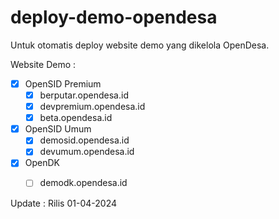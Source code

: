 # deploy-demo-opendesa
Untuk otomatis deploy website demo yang dikelola OpenDesa.

Website Demo : <br>
- [x] OpenSID Premium <br>
  - [x] berputar.opendesa.id <br>
  - [x] devpremium.opendesa.id <br>
  - [x] beta.opendesa.id <br>

- [x] OpenSID Umum <br>
  - [x] demosid.opendesa.id <br>
  - [x] devumum.opendesa.id <br>

- [x] OpenDK <br>
  - [ ] demodk.opendesa.id <br>


Update : Rilis 01-04-2024
